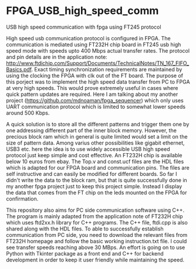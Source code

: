 # FPGA_USB_high_speed_comm
USB high speed communication with fpga using FT245 protocol

High speed usb communication protocol is configured in FPGA. The communication is mediated using FT232H chip board in FT245 usb high speed mode with speeds upto 400 Mbps actual transfer rates. The protocol and pin details are in the application note: http://www.ftdichip.com/Support/Documents/TechnicalNotes/TN_167_FIFO_Basics.pdf. 
Exact timing synchronization requirements are maintained by using the clocking the FPGA with clk out of the FT board. The purpose of this porject was to implement the high speed data transfer from PC to FPGA at very high speeds. This would prove extremely useful in cases where quick pattern updates are required. Here I am talking about my another project (https://github.com/mdnoaman/fpga_sequencer) which only uses UART communication protocol which is limited to somewhat lower speeds around 500 Kbps.

A quick solution is to store all the different patterns and trigger them one by one addressing different part of the inner block memory. However, the precious block ram which in general is quite limited would set a limit on the size of pattern data.
Among varius other possibilities like gigabit ethernet, USB3 etc. here the idea is to use widely accessible USB high speed protocol just keep simple and cost effective. An FT232H chip is available below 10 euros from ebay.
The Top.v and const.ucf files are the HDL files which is adapted for our FPGA board and communication pins. The files are self instructive and can easily be modified for different boards. So far I didn't write the data to the block ram, but that is quite successfully done in my another fpga project just to keep this project simple. Instead I display the data that comes from the FT chip on the leds mounted on the FPGA for confirmation.

This repository also aims for PC side communication software using C++. The program is mainly adapted from the application note of FT232H chip which uses ftd2xx.h library for C++ programs. The C++ file, ftdi.cpp is also shared along with the HDL files.
To able to successfully establish communication from PC side, you need to download the relevant files from FT232H homepage and follow the basic working instruction.txt file. I could see transfer speeds reaching above 30 MBps. An effort is going on to use Python with Tkinter package as a front end and C++ for backend development in order to keep it user friendly while maintaining the speed.
